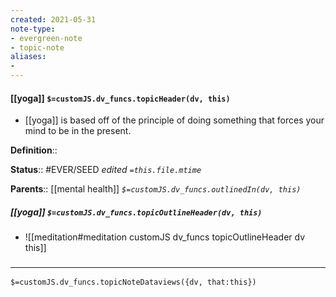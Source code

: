 ```yaml
---
created: 2021-05-31
note-type: 
- evergreen-note
- topic-note
aliases:
- 
---
```


#### [[yoga]] `$=customJS.dv_funcs.topicHeader(dv, this)`
- [[yoga]] is based off of the principle of doing something that forces your mind to be in the present.

**Definition**::

**Status**:: #EVER/SEED 
*edited `=this.file.mtime`*

**Parents**:: [[mental health]]
*`$=customJS.dv_funcs.outlinedIn(dv, this)`*

##### [[yoga]] `$=customJS.dv_funcs.topicOutlineHeader(dv, this)`
- ![[meditation#meditation customJS dv_funcs topicOutlineHeader dv this]]

### <hr class="dataviews"/>

`$=customJS.dv_funcs.topicNoteDataviews({dv, that:this})`
